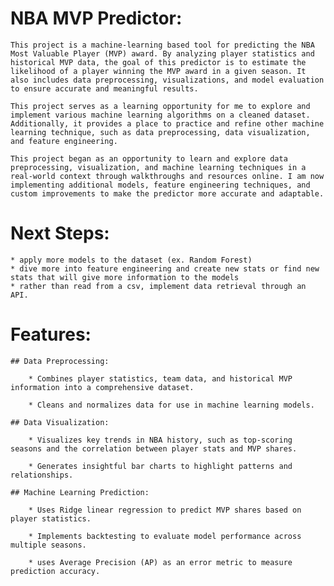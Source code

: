 # NBA MVP Predictor:

    This project is a machine-learning based tool for predicting the NBA Most Valuable Player (MVP) award. By analyzing player statistics and historical MVP data, the goal of this predictor is to estimate the likelihood of a player winning the MVP award in a given season. It also includes data preprocessing, visualizations, and model evaluation to ensure accurate and meaningful results.

    This project serves as a learning opportunity for me to explore and implement various machine learning algorithms on a cleaned dataset. Additionally, it provides a place to practice and refine other machine learning technique, such as data preprocessing, data visualization, and feature engineering.

    This project began as an opportunity to learn and explore data preprocessing, visualization, and machine learning techniques in a real-world context through walkthroughs and resources online. I am now implementing additional models, feature engineering techniques, and custom improvements to make the predictor more accurate and adaptable.




# Next Steps:
    * apply more models to the dataset (ex. Random Forest)
    * dive more into feature engineering and create new stats or find new stats that will give more information to the models
    * rather than read from a csv, implement data retrieval through an API.



# Features:

    ## Data Preprocessing:

        * Combines player statistics, team data, and historical MVP information into a comprehensive dataset. 

        * Cleans and normalizes data for use in machine learning models.

    ## Data Visualization:

        * Visualizes key trends in NBA history, such as top-scoring seasons and the correlation between player stats and MVP shares.

        * Generates insightful bar charts to highlight patterns and relationships.

    ## Machine Learning Prediction:

        * Uses Ridge linear regression to predict MVP shares based on player statistics.

        * Implements backtesting to evaluate model performance across multiple seasons.

        * uses Average Precision (AP) as an error metric to measure prediction accuracy.








